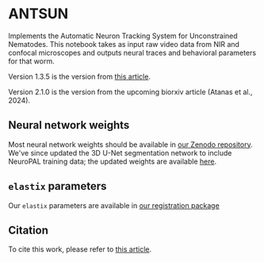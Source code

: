 # ANTSUN

Implements the Automatic Neuron Tracking System for Unconstrained Nematodes. This notebook takes as input raw video data from NIR and confocal microscopes and outputs neural traces and behavioral parameters for that worm.

Version 1.3.5 is the version from [this article](https://github.com/flavell-lab/AtanasKim-Cell2023/tree/main#citation).

Version 2.1.0 is the version from the upcoming biorxiv article (Atanas et al., 2024).

## Neural network weights

Most neural network weights should be available in [our Zenodo repository](https://zenodo.org/records/8185377). We've since updated the 3D U-Net segmentation network to include NeuroPAL training data; the updated weights are available [here](https://www.dropbox.com/scl/fo/zn530f0lnw9p8wqssqfwq/h?rlkey=01izs13oa9ef4hdw9ielhaqcx&dl=0).

## `elastix` parameters

Our `elastix` parameters are available in [our registration package](https://github.com/flavell-lab/RegistrationGraph.jl/tree/master/params)

## Citation
To cite this work, please refer to [this article](https://github.com/flavell-lab/AtanasKim-Cell2023/tree/main#citation).

